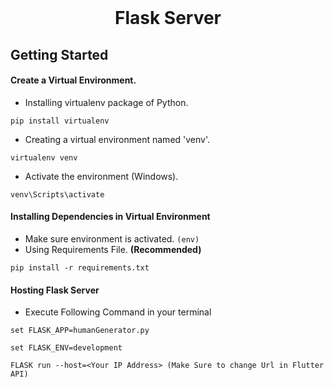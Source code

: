 <br />
<p align="center">   
  <h1 align="center">Flask Server</h1>
</p>

<!-- GETTING STARTED -->
## Getting Started

#### Create a Virtual Environment.
- Installing virtualenv package of Python.
```
pip install virtualenv
```
- Creating a virtual environment named 'venv'.
```
virtualenv venv
```
- Activate the environment (Windows).
```
venv\Scripts\activate
```

#### Installing Dependencies in Virtual Environment
- Make sure environment is activated. `(env)`
- Using Requirements File. **(Recommended)**
```
pip install -r requirements.txt
```
#### Hosting Flask Server
- Execute Following Command in your terminal
```
set FLASK_APP=humanGenerator.py
```
```
set FLASK_ENV=development
```
```
FLASK run --host=<Your IP Address> (Make Sure to change Url in Flutter API)
```
